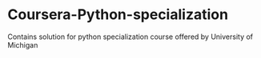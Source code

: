 # Coursera-Python-specialization

Contains solution for python specialization course offered by University of Michigan
